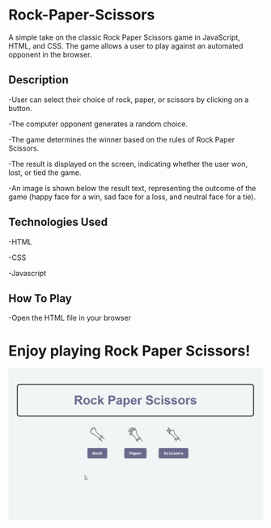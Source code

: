 # Rock-Paper-Scissors
A simple take on the classic Rock Paper Scissors game in JavaScript, HTML, and CSS. The game allows a user to play against an automated opponent in the browser.

## Description
-User can select their choice of rock, paper, or scissors by clicking on a button.

-The computer opponent generates a random choice.

-The game determines the winner based on the rules of Rock Paper Scissors.

-The result is displayed on the screen, indicating whether the user won, lost, or tied the game.

-An image is shown below the result text, representing the outcome of the game (happy face for a win, sad face for a loss, and neutral face for a tie).

## Technologies Used
-HTML

-CSS

-Javascript

## How To Play
-Open the HTML file in your browser

# Enjoy playing Rock Paper Scissors!
![demo-gif](images/demo1.gif)
